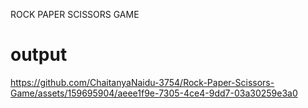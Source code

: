 ROCK PAPER SCISSORS GAME

# output


https://github.com/ChaitanyaNaidu-3754/Rock-Paper-Scissors-Game/assets/159695904/aeee1f9e-7305-4ce4-9dd7-03a30259e3a0


